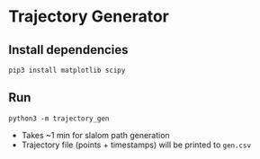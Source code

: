 # Trajectory Generator

## Install dependencies
```
pip3 install matplotlib scipy
```

## Run
```
python3 -m trajectory_gen
```
- Takes ~1 min for slalom path generation
- Trajectory file (points + timestamps) will be printed to `gen.csv`
